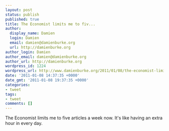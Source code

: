 ```yaml
---
layout: post
status: publish
published: true
title: The Economist limits me to fiv...
author:
  display_name: Damien
  login: Damien
  email: damien@damienburke.org
  url: http://damienburke.org
author_login: Damien
author_email: damien@damienburke.org
author_url: http://damienburke.org
wordpress_id: 1224
wordpress_url: http://www.damienburke.org/2011/01/08/the-economist-limits-me-to-fiv/
date: '2011-01-08 14:37:35 +0000'
date_gmt: '2011-01-08 19:37:35 +0000'
categories:
- tweet
tags:
- tweet
comments: []
---
```

<p>The Economist limits me to five articles a week now. It's like having an extra hour in every day.</p>
